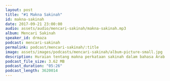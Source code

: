 ```yaml
---
layout: post
title: "#1 Makna Sakinah"
id: makna-sakinah
date: 2017-09-21 23:00:00
audio: assets/audio/mencari-sakinah/makna-sakinah.mp3
album: Mencari Sakinah
speaker_id: drmaza
podcast: mencari-sakinah
permalink: podcast/mencari-sakinah/:title
image: assets/images/podcasts/mencari-sakinah/album-picture-small.jpg
description: Huraian tentang makna perkataan sakinah dalam bahasa Arab. 
podcast_file_size: 3.62 MB
podcast_duration: "05:26"
podcast_length: 3620014
---
```

